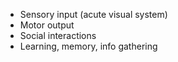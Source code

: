 - Sensory input (acute visual system)
- Motor output
- Social interactions
- Learning, memory, info gathering